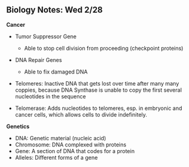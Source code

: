 Biology Notes: Wed 2/28
-----------------------

__Cancer__
   + Tumor Suppressor Gene
      + Able to stop cell division from proceeding (checkpoint proteins)
   + DNA Repair Genes
      + Able to fix damaged DNA

   + Telomeres: Inactive DNA that gets lost over time after many many coppies, because DNA Synthase is unable to copy the first several nucleotides in the sequence
   + Telomerase: Adds nucleotides to telomeres, esp. in embryonic and cancer cells, which allows cells to divide indefinitely.

__Genetics__
   + DNA: Genetic material (nucleic acid)
   + Chromosome: DNA complexed with proteins
   + Gene: A section of DNA that codes for a protein
   + Alleles: Different forms of a gene
